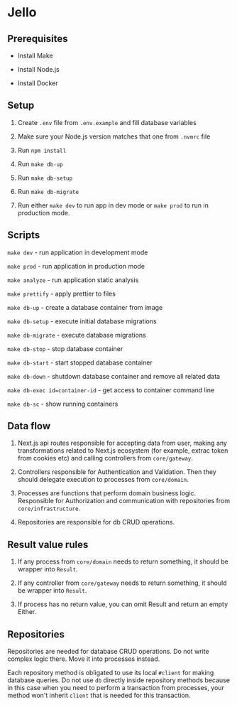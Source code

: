 # Jello

## Prerequisites

- Install Make

- Install Node.js

- Install Docker

## Setup

1. Create `.env` file from `.env.example` and fill database variables

2. Make sure your Node.js version matches that one from `.nvmrc` file

3. Run `npm install`

4. Run `make db-up`

5. Run `make db-setup`

6. Run `make db-migrate`

7. Run either `make dev` to run app in dev mode or `make prod` to run in production mode.

## Scripts

`make dev` - run application in development mode

`make prod` - run application in production mode

`make analyze` - run application static analysis

`make prettify` - apply prettier to files

`make db-up` - create a database container from image

`make db-setup` - execute initial database migrations

`make db-migrate` - execute database migrations

`make db-stop` - stop database container

`make db-start` - start stopped database container

`make db-down` - shutdown database container and remove all related data

`make db-exec id=container-id` - get access to container command line

`make db-sc` - show running containers

## Data flow

1. Next.js api routes responsible for accepting data from user, making any transformations related to Next.js ecosystem (for example, extrac token from cookies etc) and calling controllers from `core/gateway`.

2. Controllers responsible for Authentication and Validation. Then they should delegate execution to processes from `core/domain`.

3. Processes are functions that perform domain business logic. Responsible for Authorization and communication with repositories from `core/infrastructure`.

4. Repositories are responsible for db CRUD operations.

## Result value rules

1. If any process from `core/domain` needs to return something, it should be wrapper into `Result`.

2. If any controller from `core/gateway` needs to return something, it should be wrapper into `Result`.

3. If process has no return value, you can omit Result and return an empty Either.

## Repositories

Repositories are needed for database CRUD operations. Do not write complex logic there. Move it into processes instead.

Each repository method is obligated to use its local `#client` for making database queries. Do not use `db` directly inside repository methods because in this case when you need to perform a transaction from processes, your method won't inherit `client` that is needed for this transaction.
